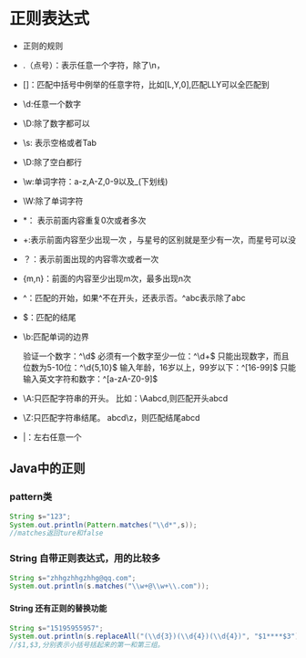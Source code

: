 

# 正则表达式

- 正则的规则

- .（点号）：表示任意一个字符，除了\n，

- []：匹配中括号中例举的任意字符，比如[L,Y,0],匹配LLY可以全匹配到

- \d:任意一个数字

- \D:除了数字都可以

- \s: 表示空格或者Tab

- \D:除了空白都行

- \w:单词字符：a-z,A-Z,0-9以及_(下划线)

- \W:除了单词字符

- \*： 表示前面内容重复0次或者多次

- \+:表示前面内容至少出现一次 ，与星号的区别就是至少有一次，而星号可以没

- ？：表示前面出现的内容零次或者一次  

- {m,n}：前面的内容至少出现m次，最多出现n次

- ^：匹配的开始，如果^不在开头，还表示否。^abc表示除了abc

- $：匹配的结尾

- \b:匹配单词的边界
	
	验证一个数字：^\d$
	必须有一个数字至少一位：^\d+$
	只能出现数字，而且位数为5-10位：^\d{5,10}$
	输入年龄，16岁以上，99岁以下：^[16-99]$
	只能输入英文字符和数字：^[a-zA-Z0-9]$
	
- \A:只匹配字符串的开头。  比如：\Aabcd,则匹配开头abcd

- \Z:只匹配字符串结尾。 abcd\z，则匹配结尾abcd

- |：左右任意一个

## Java中的正则
### pattern类
```java
String s="123";
System.out.println(Pattern.matches("\\d*",s));
//matches返回ture和false
```
### String 自带正则表达式，用的比较多
```java
String s="zhhgzhhgzhhg@qq.com"; 
System.out.println(s.matches("\\w+@\\w+\\.com"));
```
#### String 还有正则的替换功能
```java
String s="15195955957";
System.out.println(s.replaceAll("(\\d{3})(\\d{4})(\\d{4})", "$1****$3"));//结果为151****5957
//$1,$3,分别表示小括号括起来的第一和第三组。
```